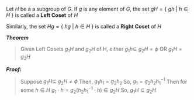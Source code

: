 Let $H$ be a a subgroup of $G$. If $g$ is any element of $G$, the set
$gH = \{ \:gh  \: | \: h \in H \: \}$
is called a **Left Coset** of $H$

Similarly, the set 
$Hg = \{\: hg \: | \: h \in H \: \}$
is called a **Right Coset** of $H$

***Theorem***
> Given Left Cosets $g_{1}H$ and $g_{2}H$ of H,
> either
> $g_{1}h \subseteq \: g_{2}H = \phi$
> OR
> $g_{1}H = g_{2}H$

***Proof:***
>Suppose $g_{1}H \subseteq \: g_{2}H \neq \phi$
>Then, $g_{1}h_{1} = g_{2}h_{2}$
>So, $g_{1}=g_{2}h_{2}h_{1}^{-1}$
>Then for some $h \in H$ 
>	$g_{1}\cdot h=g_{2}(h_{2}h_{1}^{-1}\cdot h) \in g_{2}H$
>So,
>	$g_{1}H \subseteq g_{2}H$
>
>
>
